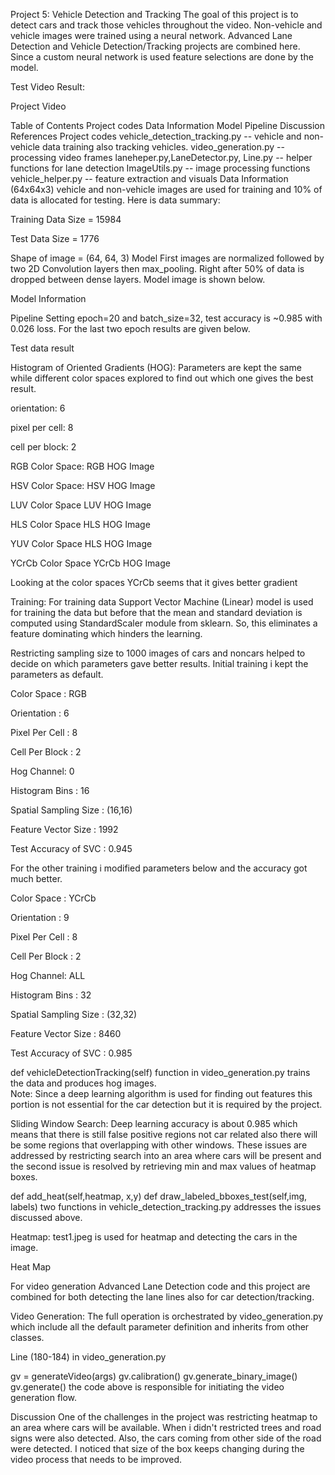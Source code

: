 Project 5: Vehicle Detection and Tracking
The goal of this project is to detect cars and track those vehicles throughout the video. Non-vehicle and vehicle images were trained using a neural network. Advanced Lane Detection and Vehicle Detection/Tracking projects are combined here. Since a custom neural network is used feature selections are done by the model.

Test Video Result:



Project Video

Table of Contents
Project codes
Data Information
Model
Pipeline
Discussion
References
Project codes
vehicle_detection_tracking.py -- vehicle and non-vehicle data training also tracking vehicles.
video_generation.py -- processing video frames
laneheper.py,LaneDetector.py, Line.py -- helper functions for lane detection
ImageUtils.py -- image processing functions
vehicle_helper.py -- feature extraction and visuals
Data Information
(64x64x3) vehicle and non-vehicle images are used for training and 10% of data is allocated for testing. Here is data summary:

Training Data Size = 15984

Test Data Size = 1776

Shape of image = (64, 64, 3)
Model
First images are normalized followed by two 2D Convolution layers then max_pooling. Right after 50% of data is dropped between dense layers. Model image is shown below.

Model Information

Pipeline
Setting epoch=20 and batch_size=32, test accuracy is ~0.985 with 0.026 loss. For the last two epoch results are given below.

Test data result

Histogram of Oriented Gradients (HOG):
Parameters are kept the same while different color spaces explored to find out which one gives the best result.

orientation: 6

pixel per cell: 8

cell per block: 2

RGB Color Space:
RGB HOG Image

HSV Color Space:
HSV HOG Image

LUV Color Space
LUV HOG Image

HLS Color Space
HLS HOG Image

YUV Color Space
HLS HOG Image

YCrCb Color Space
YCrCb HOG Image

Looking at the color spaces YCrCb seems that it gives better gradient

Training:
For training data Support Vector Machine (Linear) model is used for training the data but before that the mean and standard deviation is computed using StandardScaler module from sklearn. So, this eliminates a feature dominating which hinders the learning.

Restricting sampling size to 1000 images of cars and noncars helped to decide on which parameters gave better results. Initial training i kept the parameters as default.

Color Space : RGB

Orientation : 6

Pixel Per Cell : 8

Cell Per Block : 2

Hog Channel: 0

Histogram Bins : 16

Spatial Sampling Size : (16,16)

Feature Vector Size : 1992

Test Accuracy of SVC : 0.945

For the other training i modified parameters below and the accuracy got much better.

Color Space : YCrCb

Orientation : 9

Pixel Per Cell : 8

Cell Per Block : 2

Hog Channel: ALL

Histogram Bins : 32

Spatial Sampling Size : (32,32)

Feature Vector Size : 8460

Test Accuracy of SVC : 0.985

def vehicleDetectionTracking(self) function in video_generation.py trains the data and produces hog images.  
Note: Since a deep learning algorithm is used for finding out features this portion is not essential for the car detection but it is required by the project.

Sliding Window Search:
Deep learning accuracy is about 0.985 which means that there is still false positive regions not car related also there will be some regions that overlapping with other windows. These issues are addressed by restricting search into an area where cars will be present and the second issue is resolved by retrieving min and max values of heatmap boxes.

def add_heat(self,heatmap, x,y)
def draw_labeled_bboxes_test(self,img, labels)
two functions in vehicle_detection_tracking.py addresses the issues discussed above.

Heatmap:
test1.jpeg is used for heatmap and detecting the cars in the image.

Heat Map

For video generation Advanced Lane Detection code and this project are combined for both detecting the lane lines also for car detection/tracking.

Video Generation:
The full operation is orchestrated by video_generation.py which include all the default parameter definition and inherits from other classes.

Line (180-184) in video_generation.py

gv = generateVideo(args)
gv.calibration()
gv.generate_binary_image()
gv.generate()
the code above is responsible for initiating the video generation flow.

Discussion
One of the challenges in the project was restricting heatmap to an area where cars will be available. When i didn't restricted trees and road signs were also detected. Also, the cars coming from other side of the road were detected. I noticed that size of the box keeps changing during the video process that needs to be improved.


